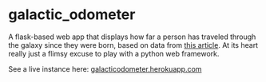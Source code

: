 # galactic_odometer
A flask-based web app that displays how far a person has traveled through the galaxy since they were born, based on data from [this article](http://www.astrosociety.org/edu/publications/tnl/71/howfast.html). At its heart really just a flimsy excuse to play with a python web framework.

See a live instance here: [galacticodometer.herokuapp.com](https://galacticodometer.herokuapp.com)
